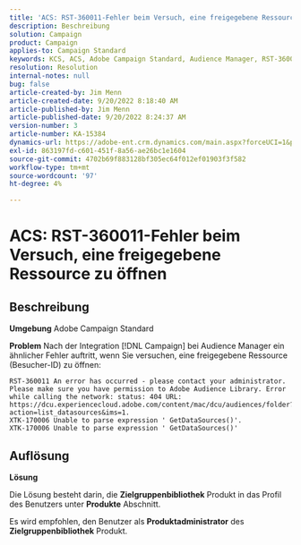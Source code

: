 ```yaml
---
title: 'ACS: RST-360011-Fehler beim Versuch, eine freigegebene Ressource zu öffnen.'
description: Beschreibung
solution: Campaign
product: Campaign
applies-to: Campaign Standard
keywords: KCS, ACS, Adobe Campaign Standard, Audience Manager, RST-360011, Fehler, geöffnete freigegebene Ressource
resolution: Resolution
internal-notes: null
bug: false
article-created-by: Jim Menn
article-created-date: 9/20/2022 8:18:40 AM
article-published-by: Jim Menn
article-published-date: 9/20/2022 8:24:37 AM
version-number: 3
article-number: KA-15384
dynamics-url: https://adobe-ent.crm.dynamics.com/main.aspx?forceUCI=1&pagetype=entityrecord&etn=knowledgearticle&id=b3a386d3-bc38-ed11-9db1-0022480866ad
exl-id: 863197fd-c601-451f-8a56-ae26bc1e1604
source-git-commit: 4702b69f883128bf305ec64f012ef01903f3f582
workflow-type: tm+mt
source-wordcount: '97'
ht-degree: 4%

---
```


# ACS: RST-360011-Fehler beim Versuch, eine freigegebene Ressource zu öffnen

## Beschreibung


<b>Umgebung</b>
Adobe Campaign Standard

<b>Problem</b>
Nach der Integration [!DNL Campaign] bei Audience Manager ein ähnlicher Fehler auftritt, wenn Sie versuchen, eine freigegebene Ressource (Besucher-ID) zu öffnen:


```
RST-360011 An error has occurred - please contact your administrator.
Please make sure you have permission to Adobe Audience Library. Error while calling the network: status: 404 URL: https://dcu.experiencecloud.adobe.com/content/mac/dcu/audiences/folder?action=list_datasources&ims=1.
XTK-170006 Unable to parse expression ' GetDataSources()'.
XTK-170006 Unable to parse expression ' GetDataSources()'
```





## Auflösung


<b>Lösung</b>

Die Lösung besteht darin, die <b>Zielgruppenbibliothek</b> Produkt in das Profil des Benutzers unter <b>Produkte</b> Abschnitt.

Es wird empfohlen, den Benutzer als <b>Produktadministrator</b> des <b>Zielgruppenbibliothek</b> Produkt.
